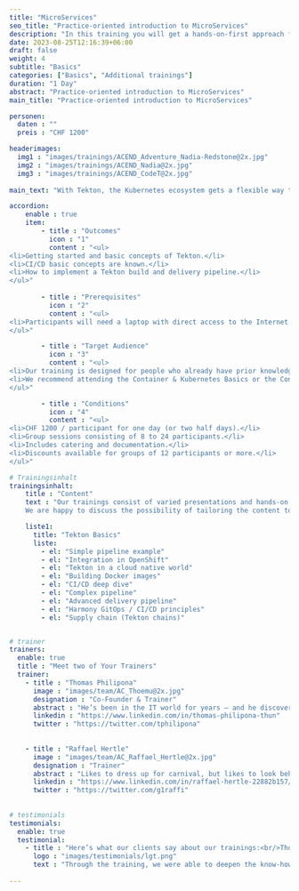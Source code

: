 ```yaml
---
title: "MicroServices"
seo_title: "Practice-oriented introduction to MicroServices"
description: "In this training you will get a hands-on-first approach for your entry and overview into the world of MicroServices."
date: 2023-08-25T12:16:39+06:00
draft: false
weight: 4
subtitle: "Basics"
categories: ["Basics", "Additional trainings"]
duration: "1 Day"
abstract: "Practice-oriented introduction to MicroServices"
main_title: "Practice-oriented introduction to MicroServices"

personen: 
  daten : ""
  preis : "CHF 1200"

headerimages:
  img1 : "images/trainings/ACEND_Adventure_Nadia-Redstone@2x.jpg"
  img2 : "images/trainings/ACEND_Nadia@2x.jpg"
  img3 : "images/trainings/ACEND_CodeT@2x.jpg"
  
main_text: "With Tekton, the Kubernetes ecosystem gets a flexible way to integrate continuous integration and continuous delivery systems. Based on a modular approach, Steps, Tasks and Pipelines become standardized cloud-native resources. In the Tekton Basics training, you'll get a chance to see for yourself how the CI/CD world is seamlessly integrated into your cloud-native environments."

accordion:
    enable : true
    item: 
        - title : "Outcomes"
          icon : "1"
          content : "<ul>
<li>Getting started and basic concepts of Tekton.</li>
<li>CI/CD basic concepts are known.</li>
<li>How to implement a Tekton build and delivery pipeline.</li>
</ul>"
 
        - title : "Prerequisites"
          icon : "2"
          content : "<ul>
<li>Participants will need a laptop with direct access to the Internet.</li>
</ul>"

        - title : "Target Audience"
          icon : "3"
          content : "<ul>
<li>Our training is designed for people who already have prior knowledge of container technologies, Git and Kubernetes.</li>
<li>We recommend attending the Container & Kubernetes Basics or the Container & OpenShift Basics training before registering for this course.</li>
</ul>"

        - title : "Conditions"
          icon : "4"
          content : "<ul>
<li>CHF 1200 / participant for one day (or two half days).</li>
<li>Group sessions consisting of 8 to 24 participants.</li>
<li>Includes catering and documentation.</li>
<li>Discounts available for groups of 12 participants or more.</li>
</ul>"

# Trainingsinhalt
trainingsinhalt: 
    title : "Content"
    text : "Our trainings consist of varied presentations and hands-on labs in order to teach content in an appealing fashion. 
    We are happy to discuss the possibility of tailoring the content to your infrastructure. Should you require additional contents, we can adapt the program to your needs."

    liste1:
      title: "Tekton Basics"
      liste:
        - el: "Simple pipeline example"
        - el: "Integration in OpenShift"
        - el: "Tekton in a cloud native world"
        - el: "Building Docker images"
        - el: "CI/CD deep dive"
        - el: "Complex pipeline"
        - el: "Advanced delivery pipeline"
        - el: "Harmony GitOps / CI/CD principles"
        - el: "Supply chain (Tekton chains)"


# trainer
trainers:
  enable: true
  title : "Meet two of Your Trainers"
  trainer:
    - title : "Thomas Philipona"
      image : "images/team/AC_Thoemu@2x.jpg"
      designation : "Co-Founder & Trainer"
      abstract : "He’s been in the IT world for years – and he discovers everything else on his bicycle."
      linkedin : "https://www.linkedin.com/in/thomas-philipona-thun"
      twitter : "https://twitter.com/tphilipona"
    
    
    - title : "Raffael Hertle"
      image : "images/team/AC_Raffael_Hertle@2x.jpg"
      designation : "Trainer"
      abstract : "Likes to dress up for carnival, but likes to look behind the masks when it comes to cloud native technologies"
      linkedin : "https://www.linkedin.com/in/raffael-hertle-22882b157/"
      twitter : "https://twitter.com/g1raffi"
      
      
# testimonials
testimonials:
  enable: true
  testimonial:
    - title : "Here’s what our clients say about our trainings:<br/>Thomas Abbrederis, Vaduz"
      logo : "images/testimonials/lgt.png"
      text : "Through the training, we were able to deepen the know-how in the area of modern container technology in a practical way with the OpenShift platform provided. The very competent trainers were able to reduce the respect for the new container technologies and thus provide the training participants with a very good baseline for the future."
      
---
```

